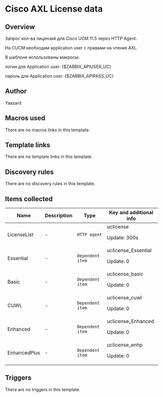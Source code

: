 # Cisco AXL License data

## Overview

Запрос кол-ва лицензий для Cisco UCM 11.5 через HTTP Agent.


 


На CUCM необходим application user с правами на чтение AXL.


В шаблоне использованы макросы:


логин для Application user: {$ZABBIX\_APIUSER\_UC}


пароль для Application user: {$ZABBIX\_APIPASS\_UC}


 


 


 



## Author

Yaazard

## Macros used

There are no macros links in this template.

## Template links

There are no template links in this template.

## Discovery rules

There are no discovery rules in this template.

## Items collected

|Name|Description|Type|Key and additional info|
|----|-----------|----|----|
|LicenseList|<p>-</p>|`HTTP agent`|uclicense<p>Update: 300s</p>|
|Essential|<p>-</p>|`Dependent item`|uclicense_Essential<p>Update: 0</p>|
|Basic|<p>-</p>|`Dependent item`|uclicense_basic<p>Update: 0</p>|
|CUWL|<p>-</p>|`Dependent item`|uclicense_cuwl<p>Update: 0</p>|
|Enhanced|<p>-</p>|`Dependent item`|uclicense_Enhanced<p>Update: 0</p>|
|EnhancedPlus|<p>-</p>|`Dependent item`|uclicense_enhp<p>Update: 0</p>|
## Triggers

There are no triggers in this template.


